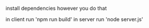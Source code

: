 install dependencies however you do that

in client run 'npm run build'
in server run 'node server.js'
